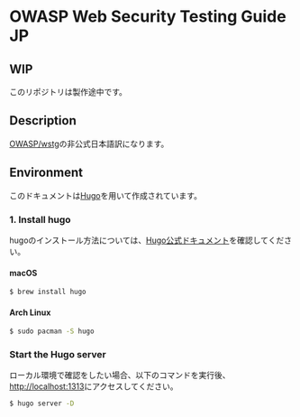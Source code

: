 # OWASP Web Security Testing Guide JP

## WIP

このリポジトリは製作途中です。

## Description

[OWASP/wstg](https://github.com/OWASP/wstg)の非公式日本語訳になります。

## Environment

このドキュメントは[Hugo](https://github.com/gohugoio/hugo)を用いて作成されています。

### 1. Install hugo

hugoのインストール方法については、[Hugo公式ドキュメント](https://gohugo.io/getting-started/quick-start/#step-1-install-hugo)を確認してください。

#### macOS

```bash
$ brew install hugo
```

#### Arch Linux

```bash
$ sudo pacman -S hugo
```

### Start the Hugo server

ローカル環境で確認をしたい場合、以下のコマンドを実行後、[http://localhost:1313](http://localhost:1313)にアクセスしてください。

```bash
$ hugo server -D
```
